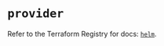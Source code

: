 # `provider`

Refer to the Terraform Registry for docs: [`helm`](https://registry.terraform.io/providers/hashicorp/helm/2.13.0/docs).
